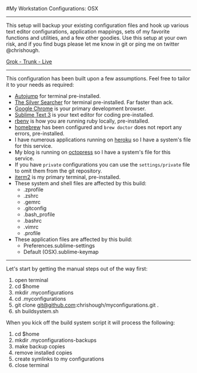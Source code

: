 #My Workstation Configurations: OSX

---

This setup will backup your existing configuration files and hook up various text editor configurations,
application mappings, sets of my favorite functions and utilities, and a few other goodies.  Use this setup
at your own risk, and if you find bugs please let me know in git or ping me on twitter @chrishough.

[Grok - Trunk - Live](http://www.youtube.com/watch?v=Qi_AAqi0RZM&feature=share)

---

This configuration has been built upon a few assumptions. Feel free to tailor it to your needs as required:

* [Autojump](https://github.com/joelthelion/autojump) for terminal pre-installed.
* [The Silver Searcher](https://github.com/ggreer/the_silver_searcher) for terminal pre-installed. Far faster than ack.
* [Google Chrome](http://www.google.com/chrome) is your primary development browser.
* [Sublime Text 3](http://www.sublimetext.com/3) is your text editor for coding pre-installed.
* [rbenv](https://github.com/sstephenson/rbenv) is how you are running ruby locally, pre-installed.
* [homebrew](http://brew.sh/) has been configured and ```brew doctor``` does not report any errors, pre-installed.
* I have numerous applications running on [heroku](https://www.heroku.com) so I have a system's file for this service.
* My blog is running on [octopress](http://octopress.org/) so I have a system's file for this service.
* If you have ```private``` configurations you can use the ```settings/private``` file to omit them from the git repository.
* [iterm2](http://www.iterm2.com/) is my primary terminal, pre-installed.
* These system and shell files are affected by this build:
  * .zprofile
  * .zshrc
  * .gemrc
  * .gitconfig
  * .bash_profile
  * .bashrc
  * .vimrc
  * .profile
* These application files are affected by this build:
  * Preferences.sublime-settings
  * Default (OSX).sublime-keymap


---

Let's start by getting the manual steps out of the way first:

1. open terminal
2. cd $home
3. mkdir .myconfigurations
4. cd .myconfigurations
5. git clone git@github.com:chrishough/myconfigurations.git .
6. sh buildsystem.sh

When you kick off the build system script it will process the following:

1. cd $home
2. mkdir .myconfigurations-backups
3. make backup copies
4. remove installed copies
5. create symlinks to my configurations
6. close terminal


